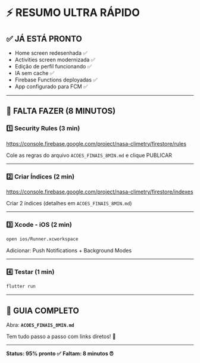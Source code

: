 # ⚡ RESUMO ULTRA RÁPIDO

## ✅ JÁ ESTÁ PRONTO
- Home screen redesenhada ✅
- Activities screen modernizada ✅
- Edição de perfil funcionando ✅
- IA sem cache ✅
- Firebase Functions deployadas ✅
- App configurado para FCM ✅

---

## 🎯 FALTA FAZER (8 MINUTOS)

### 1️⃣ Security Rules (3 min)
https://console.firebase.google.com/project/nasa-climetry/firestore/rules

Cole as regras do arquivo `ACOES_FINAIS_8MIN.md` e clique PUBLICAR

---

### 2️⃣ Criar Índices (2 min)
https://console.firebase.google.com/project/nasa-climetry/firestore/indexes

Criar 2 índices (detalhes em `ACOES_FINAIS_8MIN.md`)

---

### 3️⃣ Xcode - iOS (2 min)
```bash
open ios/Runner.xcworkspace
```
Adicionar: Push Notifications + Background Modes

---

### 4️⃣ Testar (1 min)
```bash
flutter run
```

---

## 📂 GUIA COMPLETO

Abra: **`ACOES_FINAIS_8MIN.md`**

Tem tudo passo a passo com links diretos! 🎯

---

**Status: 95% pronto ✅**
**Faltam: 8 minutos ⏰**
